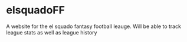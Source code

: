 # elsquadoFF
A website for the el squado fantasy football leauge. Will be able to track league stats as well as league history
